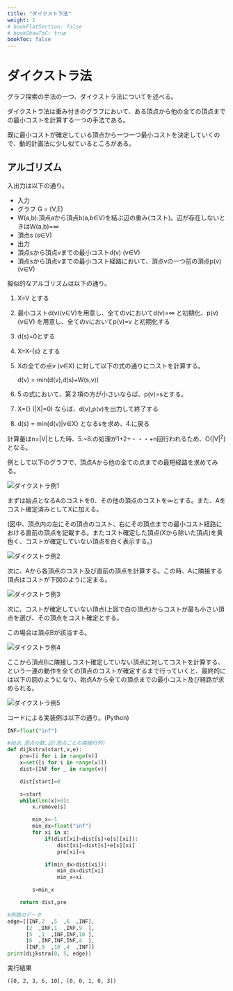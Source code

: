```yaml
---
title: "ダイクストラ法"
weight: 1
# bookFlatSection: false
# bookShowToC: true
bookToc: false
---
```


# ダイクストラ法

グラフ探索の手法の一つ、ダイクストラ法についてを述べる。

ダイクストラ法は重み付きのグラフにおいて、ある頂点から他の全ての頂点までの最小コストを計算する一つの手法である。

既に最小コストが確定している頂点から一つ一つ最小コストを決定していくので、動的計画法に少し似ているところがある。

## アルゴリズム

入出力は以下の通り。

- 入力
 - グラフ G = (V,E)
 - W(a,b):頂点aから頂点b(a,b∈V)を結ぶ辺の重み(コスト)。辺が存在しないときはW(a,b)=∞
 - 頂点s (s∈V)
- 出力
 - 頂点sから頂点vまでの最小コストd(v) (v∈V)
 - 頂点sから頂点vまでの最小コスト経路において、頂点vの一つ前の頂点p(v) (v∈V)

擬似的なアルゴリズムは以下の通り。

1. X=V とする 
2. 最小コストd(v)(v∈V)を用意し、全てのvにおいてd(v)=∞ と初期化、p(v) (v∈V) を用意し、全てのvにおいてp(v)=v と初期化する
3. d(s)=0とする
4. X=X-{s} とする
5. Xの全ての点v (v∈X) に対して以下の式の通りにコストを計算する。

    d(v) = min(d(v),d(s)+W(s,v))
6. 5.の式において、第２項の方が小さいならば、p(v)=sとする。
7. X={} (|X|=0) ならば、d(v),p(v)を出力して終了する
8. d(s) = min{d(v)|v∈X} となるsを求め、4.に戻る

計算量はn=|V|とした時、5.~8.の処理が1+2+・・・+n回行われるため、O(|V|<sup>2</sup>)となる。

例として以下のグラフで、頂点Aから他の全ての点までの最短経路を求めてみる。

![ダイクストラ例1](/img/procon/dijkstra1.png)

まずは始点となるAのコストを0、その他の頂点のコストを∞とする。また、Aをコスト確定済みとしてXに加える。

(図中、頂点内の左にその頂点のコスト、右にその頂点までの最小コスト経路における直前の頂点を記載する。またコスト確定した頂点(Xから除いた頂点)を黄色く、コストが確定していない頂点を白く表示する。)

![ダイクストラ例2](/img/procon/dijkstra2.png)

次に、Aから各頂点のコスト及び直前の頂点を計算する。この時、Aに隣接する頂点はコストが下図のように定まる。

![ダイクストラ例3](/img/procon/dijkstra3.png)

次に、コストが確定していない頂点(上図で白の頂点)からコストが最も小さい頂点を選び、その頂点をコスト確定とする。

この場合は頂点Bが該当する。

![ダイクストラ例4](/img/procon/dijkstra4.png)

ここから頂点Bに隣接しコスト確定していない頂点に対してコストを計算する、という一連の動作を全ての頂点のコストが確定するまで行っていくと、最終的には以下の図のようになり、始点Aから全ての頂点までの最小コスト及び経路が求められる。

![ダイクストラ例5](/img/procon/dijkstra5.png)


コードによる実装例は以下の通り。(Python)

```python
INF=float("inf")

#始点,頂点の数,辺(頂点ごとの隣接行列)
def dijkstra(start,v,e):
    pre=[i for i in range(v)]
    x=set([i for i in range(v)])
    dist=[INF for _ in range(v)]

    dist[start]=0

    s=start
    while(len(x)>0):
        x.remove(s)

        min_x=-1
        min_dx=float("inf")
        for xi in x:
            if(dist[xi]>dist[s]+e[s][xi]):
                dist[xi]=dist[s]+e[s][xi]
                pre[xi]=s

            if(min_dx>dist[xi]):
                min_dx=dist[xi]
                min_x=xi

        s=min_x

    return dist,pre

#例題のデータ
edge=[[INF,2  ,5  ,6  ,INF],
      [2  ,INF,1  ,INF,9  ],
      [5  ,1  ,INF,INF,10 ],
      [6  ,INF,INF,INF,4  ],
      [INF,9  ,10 ,4  ,INF]]
print(dijkstra(0, 5, edge))
```

実行結果

```
([0, 2, 3, 6, 10], [0, 0, 1, 0, 3])
```